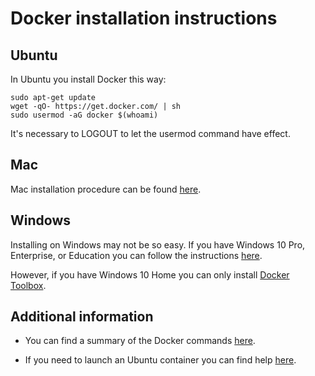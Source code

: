 # Docker installation instructions

## Ubuntu

In Ubuntu you install Docker this way:

    sudo apt-get update
    wget -qO- https://get.docker.com/ | sh
    sudo usermod -aG docker $(whoami)

It's necessary to LOGOUT to let the usermod command have effect.

## Mac

Mac installation procedure can be found [here](https://docs.docker.com/docker-for-mac/install/). 

## Windows

Installing on Windows may not be so easy. If you have Windows 10 Pro, Enterprise, or Education you can follow the instructions [here](https://docs.docker.com/docker-for-windows/install/). 

However, if you have Windows 10 Home you can only install [Docker Toolbox](https://docs.docker.com/toolbox/toolbox_install_windows/). 

## Additional information

* You can find a summary of the Docker commands [here](docker_userguide.md).

* If you need to launch an Ubuntu container you can find help [here](docker_ubuntu.md).





